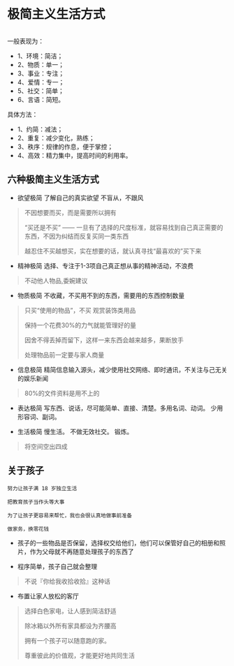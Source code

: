
# 极简主义生活方式

```tip

```

一般表现为：
* 1、环境：简洁；
* 2、物质：单一；
* 3、事业：专注；
* 4、爱情：专一；
* 5、社交：简单；
* 6、言语：简短。

具体方法：
* 1、约简：减法；
* 2、重复：减少变化，熟练；
* 3、秩序：规律的作息，便于掌控；
* 4、高效：精力集中，提高时间的利用率。

## 六种极简主义生活方式

* 欲望极简  了解自己的真实欲望 不盲从，不跟风
> 不因想要而买，而是需要所以拥有
>
> “买还是不买” —— 一旦有了选择的尺度标准，就容易找到自己真正需要的东西，不因为纠结而反复买同一类东西
>
> 越忍住不买越想买，实在想要的话，就认真寻找“最喜欢的”买下来

* 精神极简  选择、专注于1-3项自己真正想从事的精神活动，不浪费
> 不动他人物品,委婉建议

* 物质极简  不收藏，不买用不到的东西，需要用的东西控制数量
> 只买“使用的物品”，不买 观赏装饰类用品
>
> 保持一个花费30%的力气就能管理好的量
>
> 因舍不得丢掉而留下，这样一来东西会越来越多，果断放手
>
> 处理物品前一定要与家人商量
>
* 信息极简  精简信息输入源头，减少使用社交网络、即时通讯，不关注与己无关的娱乐新闻
> 80%的文件资料是用不上的


* 表达极简  写东西、说话，尽可能简单、直接、清楚。多用名词、动词。 少用形容词、副词。
  
* 生活极简  慢生活。 不做无效社交。 锻炼。
> 将空间空出四成


## 关于孩子

```tip
努力让孩子满 18 岁独立生活

把教育孩子当作头等大事

为了让孩子更容易来帮忙，我也会很认真地做事前准备

做家务，换零花钱
```

* 孩子的一些物品是否保留，选择权交给他们，他们可以保管好自己的相册和照片，作为父母就不再随意处理孩子的东西了
  
* 程序简单，孩子自己就会整理
> 不说『你给我收拾收拾』这种话

* 布置让家人放松的客厅
> 选择白色家电，让人感到简洁舒适
>
> 除冰箱以外所有家具都设为齐腰高
>
> 拥有一个孩子可以随意跑的家。
>
> 尊重彼此的价值观，才能更好地共同生活
